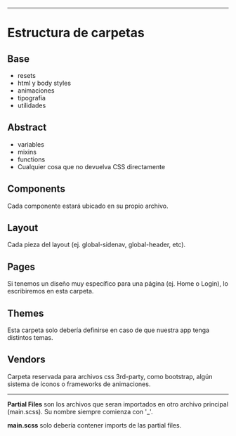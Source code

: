 
<hr>

# Estructura de carpetas

## Base
- resets
- html y body styles
- animaciones
- tipografía
- utilidades

## Abstract
- variables
- mixins
- functions
- Cualquier cosa que no devuelva CSS directamente

## Components
Cada componente estará ubicado en su propio archivo.

## Layout
Cada pieza del layout (ej. global-sidenav, global-header, etc).

## Pages
Si tenemos un diseño muy específico para una página (ej. Home o Login), lo escribiremos en esta carpeta.

## Themes
Esta carpeta solo debería definirse en caso de que nuestra app tenga distintos temas.

## Vendors
Carpeta reservada para archivos css 3rd-party, como bootstrap, algún sistema de íconos o frameworks de animaciones.  

<hr>

**Partial Files** son los archivos que seran importados en otro archivo principal (main.scss). Su nombre siempre comienza con '_'.

**main.scss** solo debería contener imports de las partial files.